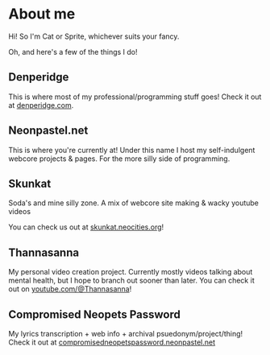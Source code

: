 # About me

Hi! So I'm Cat or Sprite, whichever suits your fancy.

Oh, and here's a few of the things I do!


## Denperidge
This is where most of my professional/programming stuff goes! Check it out at [denperidge.com](https://denperidge.com). 

## Neonpastel.net
This is where you're currently at! Under this name I host my self-indulgent webcore projects & pages. For the more silly side of programming.

## Skunkat
Soda's and mine silly zone. A mix of webcore site making & wacky youtube videos

You can check us out at [skunkat.neocities.org](https://skunkat.neocities.org/)!

## Thannasanna
My personal video creation project. Currently mostly videos talking about mental health, but I hope to branch out sooner than later. You can check it out on [youtube.com/@Thannasanna](https://www.youtube.com/@thannasanna)!


## Compromised Neopets Password
My lyrics transcription + web info + archival psuedonym/project/thing! Check it out at [compromisedneopetspassword.neonpastel.net](https://compromisedneopetspassword.neonpastel.net/)

